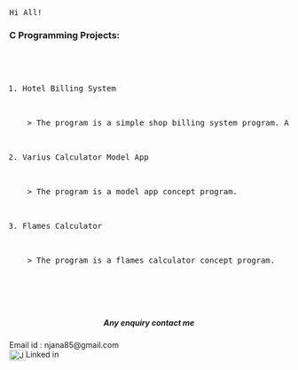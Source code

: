 
<tt align="center" width="20px">Hi All!</tt>

<h3>C Programming Projects:</h3>
<pre>    <ol type="square">
             <li>Hotel Billing System</li>
                  <p> > The program is a simple shop billing system program. A very basic simple concept, I have using for this mini project.</p>             
             <li>Varius Calculator Model App</li>
                  <p> > The program is a model app concept program.</p>    
             <li>Flames Calculator</li>
                  <p> > The program is a flames calculator concept program.</p>    
          </ol>
</pre>
<h5 align="center">Any enquiry contact me</h5>
               Email id : njana85@gmail.com 
               <br>
               <a href="https://www.linkedin.com/in/jana-n-9a3b2925a" target="blank"><img align="center" src="https://cdn.jsdelivr.net/npm/simple-icons@3.0.1/icons/linkedin.svg" alt="JanaN02" height="20" width="30" /></a>Linked in
